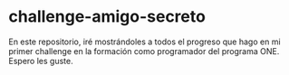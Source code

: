 # challenge-amigo-secreto
En este repositorio, iré mostrándoles a todos el progreso que hago en mi primer challenge en la formación como programador del programa ONE. Espero les guste.
